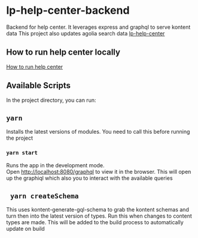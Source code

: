 # lp-help-center-backend

Backend for help center. It leverages express and graphql to serve kontent data
This project also updates agolia search data
[lp-help-center](https://github.com/acdickin/lp-help-center)

## How to run help center locally
[How to run help center](https://docs.google.com/document/d/1hTT515G5AwE3rLbHW1fIIhcAsyjHYNbvaKnQWeH23I4/)

## Available Scripts
In the project directory, you can run:
## `yarn`
Installs the latest versions of modules. You need to call this before running the project
### `yarn start`

Runs the app in the development mode.\
Open [http://localhost:8080/graphql](http://localhost:8080/graphql) to view it in the browser.
This will open up the graphiql which also you to interact with the available queries

## ` yarn createSchema`
This uses kontent-generate-gql-schema to grab the kontent schemas and turn then into the latest version of types. Run this when changes to content types are made. 
This will be added to the build process to automatically update on build
